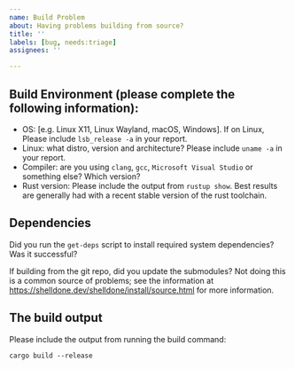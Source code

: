 ```yaml
---
name: Build Problem
about: Having problems building from source?
title: ''
labels: [bug, needs:triage]
assignees: ''

---
```


## Build Environment (please complete the following information):

 - OS: [e.g. Linux X11, Linux Wayland, macOS, Windows].  If on Linux, Please include `lsb_release -a` in your report.
 - Linux: what distro, version and architecture?  Please include `uname -a` in your report.
 - Compiler: are you using `clang`, `gcc`, `Microsoft Visual Studio` or something else?  Which version?
 - Rust version: Please include the output from `rustup show`. Best results are
   generally had with a recent stable version of the rust toolchain.

## Dependencies

Did you run the `get-deps` script to install required system dependencies?
Was it successful?

If building from the git repo, did you update the submodules?  Not doing this
is a common source of problems; see the information at
<https://shelldone.dev/shelldone/install/source.html> for more information.

## The build output

Please include the output from running the build command:

```
cargo build --release
```

